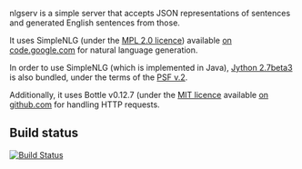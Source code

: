 nlgserv is a simple server that accepts JSON representations of sentences and generated English sentences from those.

It uses SimpleNLG (under the [MPL 2.0 licence](https://www.mozilla.org/MPL/)) available [on code.google.com](https://code.google.com/p/simplenlg/) for natural language generation.

In order to use SimpleNLG (which is implemented in Java), [Jython 2.7beta3](http://www.jython.org) is also bundled, under the terms of the [PSF v.2](http://www.jython.org/license.html).

Additionally, it uses Bottle v0.12.7 (under the [MIT licence](https://github.com/defnull/bottle/blob/0.12.7/LICENSE) available [on github.com](https://github.com/defnull/bottle/tree/0.12.7) for handling HTTP requests.

Build status
------------

[![Build Status](https://travis-ci.org/mnestis/nlgserv.svg?branch=master)](https://travis-ci.org/mnestis/nlgserv)